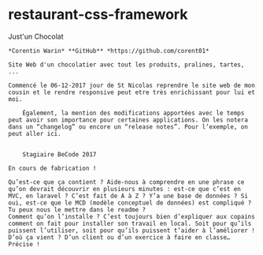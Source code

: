 # restaurant-css-framework
Just'un Chocolat 

    *Corentin Warin* **GitHub** *https://github.com/corent01* 
   
	Site Web d'un chocolatier avec tout les produits, pralines, tartes, ...

	Commencé le 06-12-2017 jour de St Nicolas reprendre le site web de mon cousin et le rendre responsive peut etre très enrichissant pour lui et moi.

    	Également, la mention des modifications apportées avec le temps peut avoir son importance pour certaines applications. On les notera dans un “changelog” ou encore un “release notes”. Pour l’exemple, on peut aller ici.


    	Stagiaire BeCode 2017 

    En cours de fabrication !

    Qu’est-ce que ça contient ? Aide-nous à comprendre en une phrase ce qu’on devrait découvrir en plusieurs minutes : est-ce que c’est en MVC, en laravel ? C’est fait de A à Z ? Y’a une base de données ? Si oui, est-ce que le MCD (modèle conceptuel de données) est compliqué ? Tu peux nous le mettre dans le readme ?
    Comment qu’on l’installe ? C’est toujours bien d’expliquer aux copains comment on fait pour installer son travail en local. Soit pour qu’ils puissent l’utiliser, soit pour qu’ils puissent t’aider à l’améliorer !
    D’où ça vient ? D’un client ou d’un exercice à faire en classe… Précise !
